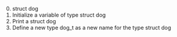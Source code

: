 0. struct dog
1. Initialize a variable of type struct dog
2. Print a struct dog
3. Define a new type dog_t as a new name for the type struct dog
